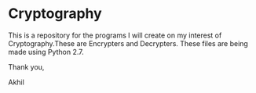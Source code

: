 Cryptography
============

This is a repository for the programs I will create on my interest of Cryptography.These are Encrypters and
Decrypters. These files are being made using Python 2.7.

Thank you,

Akhil
